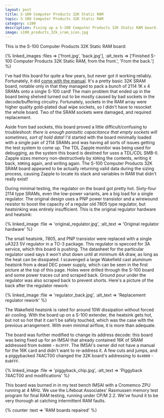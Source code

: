```yaml
---
layout: post
title: S-100 Computer Products 32K Static RAM
topic: S-100 Computer Products 32K Static RAM
category: s100
description: Fixing up a S-100 Computer Products 32K Static RAM board. This board uses 2114 type 1K x 4 SRAMs and after repair was running *very* hot. 5V supply was modified, and addressing was changed to system-specific needs.
image: s100_products_32k_sram_icon.jpg
---
```


This is the S-100 Computer Products 32K Static RAM board:

{% linked_images :files => ['front.jpg', 'back.jpg'], :alt_texts => ['Finished S-100 Computer Products 32K Static RAM, from the front.', 'From the back.'] %}

I've had this board for quite a few years, but never got it working reliably. Fortunately, it did [come with the manual](http://filedump.glitchwrks.com/manuals/s100/s100_computer_products_32k_sram.pdf). It's a pretty basic 32K SRAM board, notable only in that they managed to pack a *bunch* of 2114 1K x 4 SRAMs onto a single S-100 card! The main problem that ended up in the board being shelved turned out to be mostly caused by bad sockets in the decode/buffering circuitry. Fortunately, sockets in the RAM array were higher quality gold-plated dual wipe sockets, so I didn't have to resocket the whole board. Two of the SRAM sockets were damaged, and required replacement.

Aside from bad sockets, this board proved a little difficult/confusing to troubleshoot: *there is enough parasitic capacitance that empty sockets will sometimes, sort of hold data!* I'd started with the board minimally loaded with a single pair of 2114 SRAMs and was having all sorts of issues getting the test system to come up. The TDL Zapple monitor was being used for debugging, as the system this board is destined for uses a TDL/CDL SMB-II. Zapple sizes memory non-destructively by `XOR`ing the contents, writing it back, `XOR`ing again, and writing again. The S-100 Computer Products 32K SRAM board appeared to be actually returning valid data during the sizing process, causing Zapple to locate its stack and variables in RAM that didn't really exist!

During minimal testing, the regulator on the board got pretty hot. Sixty-four 2114 type SRAMs, even the low-power variants, are a big load for a single regulator. The original design uses a PNP power transistor and a wirewound resistor to boost the capacity of a regular old 7805 type regulator, but heatsinking was entirely insufficient. This is the original regulator hardware and heatsink:

{% linked_image :file => 'original_regulator.jpg', :alt_text => 'Original regulator hardware' %}

The small heatsink, 7805, and PNP transistor were replaced with a single uA323 5V regulator in a TO-3 package. This regulator is specced for 3A service, which this board is pushing. The datasheet for the particular regulator used says it won't shut down until at minimum 4A draw, as long as the heat can be dissipated. I scavenged a large Wakefield cast aluminum heatsink from a dead DEC power supply, which can be seen in the first picture at the top of this page. Holes were drilled through the S-100 board and some power traces cut and scraped back. Ground pour under the regulator was also scraped back to prevent shorts. Here's a picture of the back after the regulator rework:

{% linked_image :file => 'regulator_back.jpg', :alt_text => 'Replacement regulator rework' %}

The Wakefield heatsink is rated for around 10W dissipation without forced air cooling. With the board up on a S-100 extender, the heatsink gets hot, but not so hot that it can't be safely touched, which was the case with the previous arrangement. With even minimal airflow, it is more than adequate.

The board was further modified to change its address decode: this board was being fixed up for an IMSAI that already contained 16K of SRAM addressed from `0x0000` - `0x3FFF`. The IMSAI's owner did not have a manual for the 16K card and didn't want to re-address it. A few cuts and jumps, and a piggybacked 74ACT00 changed the 32K board's addressing to `0x4000` - `0xBFFF`.

{% linked_image :file => 'piggyback_chip.jpg', :alt_text => 'Piggyback 74ACT00 and modifications' %}

This board was burned in in my test bench IMSAI with a Cromemco ZPU running at 4 MHz. We use the Lifeboat Associates' Rasmussen memory test program for final RAM testing, running under CP/M 2.2. We've found it to be very thorough at catching intermittent RAM faults.

{% counter :text => 'RAM boards repaired' %}
